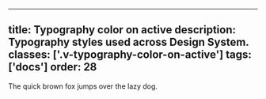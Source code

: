<!--
 *              © 2025 Visa
 *
 * Licensed under the Apache License, Version 2.0 (the "License");
 * you may not use this file except in compliance with the License.
 * You may obtain a copy of the License at
 *
 *         http://www.apache.org/licenses/LICENSE-2.0
 *
 * Unless required by applicable law or agreed to in writing, software
 * distributed under the License is distributed on an "AS IS" BASIS,
 * WITHOUT WARRANTIES OR CONDITIONS OF ANY KIND, either express or implied.
 * See the License for the specific language governing permissions and
 * limitations under the License.
 *
 -->
---
title: Typography color on active
description: Typography styles used across Design System.
classes: ['.v-typography-color-on-active']
tags: ['docs']
order: 28
---

<span class="v-typography-color-on-active">
  The quick brown fox jumps over the lazy dog.
</span>
